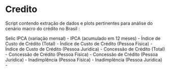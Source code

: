 # Credito
Script contendo extração de dados e plots pertinentes para análise do cenário macro do crédito no Brasil : 

Selic 
IPCA (variação mensal) -
IPCA (acumulado em 12 meses) -
Índice de Custo de Crédito (Total) -
Índice de Custo de Crédito (Pessoa Física) -
Índice de Custo de Crédito (Pessoa Juridica) -
Concessão de Crédito (Total) - 
Concessão de Crédito (Pessoa Física) -
Concessão de Crédito (Pessoa Juridica) -
Inadimplência (Pessoa Física) -
Inadimplência (Pessoa Juridica) -
